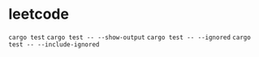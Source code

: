 # leetcode

`cargo test`
`cargo test -- --show-output`
`cargo test -- --ignored`
`cargo test -- --include-ignored`

